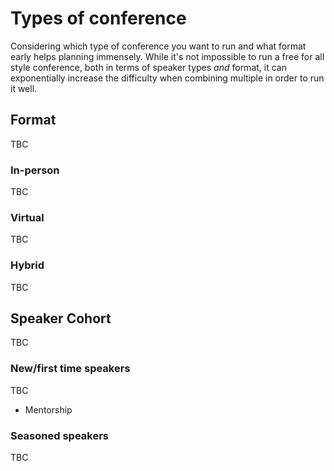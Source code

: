 # Types of conference

Considering which type of conference you want to run and what format early helps planning immensely. While it's not impossible to run a free for all style conference, both in terms of speaker types *and* format, it can exponentially increase the difficulty when combining multiple in order to run it well.

## Format

TBC

### In-person

TBC

### Virtual

TBC

### Hybrid

TBC

## Speaker Cohort

TBC

### New/first time speakers

TBC

- Mentorship

### Seasoned speakers

TBC